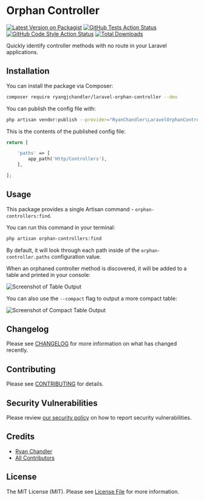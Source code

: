 # Orphan Controller

[![Latest Version on Packagist](https://img.shields.io/packagist/v/ryangjchandler/laravel-orphan-controller.svg?style=flat-square)](https://packagist.org/packages/ryangjchandler/laravel-orphan-controller)
[![GitHub Tests Action Status](https://img.shields.io/github/workflow/status/ryangjchandler/laravel-orphan-controller/run-tests?label=tests)](https://github.com/ryangjchandler/laravel-orphan-controller/actions?query=workflow%3Arun-tests+branch%3Amain)
[![GitHub Code Style Action Status](https://img.shields.io/github/workflow/status/ryangjchandler/laravel-orphan-controller/Check%20&%20fix%20styling?label=code%20style)](https://github.com/ryangjchandler/laravel-orphan-controller/actions?query=workflow%3A"Check+%26+fix+styling"+branch%3Amain)
[![Total Downloads](https://img.shields.io/packagist/dt/ryangjchandler/laravel-orphan-controller.svg?style=flat-square)](https://packagist.org/packages/ryangjchandler/laravel-orphan-controller)

Quickly identify controller methods with no route in your Laravel applications.

## Installation

You can install the package via Composer:

```bash
composer require ryangjchandler/laravel-orphan-controller --dev
```

You can publish the config file with:
```bash
php artisan vendor:publish --provider="RyanChandler\LaravelOrphanController\LaravelOrphanControllerServiceProvider" --tag="laravel-orphan-controller-config"
```

This is the contents of the published config file:

```php
return [

    'paths' => [
        app_path('Http/Controllers'),
    ],

];
```

## Usage

This package provides a single Artisan command - `orphan-controllers:find`.

You can run this command in your terminal:

```bash
php artisan orphan-controllers:find
```

By default, it will look through each path inside of the `orphan-controller.paths` configuration value.

When an orphaned controller method is discovered, it will be added to a table and printed in your console:

![Screenshot of Table Output](https://i.ibb.co/MNC2j7t/Clean-Shot-2021-05-19-at-17-40-57.png)

You can also use the `--compact` flag to output a more compact table:

![Screenshot of Compact Table Output](https://i.ibb.co/QY706yk/Clean-Shot-2021-05-19-at-17-42-09.png)

## Changelog

Please see [CHANGELOG](CHANGELOG.md) for more information on what has changed recently.

## Contributing

Please see [CONTRIBUTING](.github/CONTRIBUTING.md) for details.

## Security Vulnerabilities

Please review [our security policy](../../security/policy) on how to report security vulnerabilities.

## Credits

- [Ryan Chandler](https://github.com/ryangjchandler)
- [All Contributors](../../contributors)

## License

The MIT License (MIT). Please see [License File](LICENSE.md) for more information.
